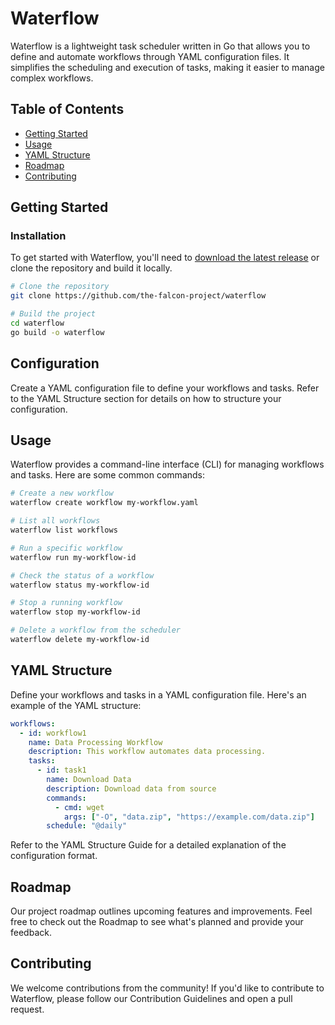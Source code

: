 # Waterflow

Waterflow is a lightweight task scheduler written in Go that allows you to define and automate workflows through YAML configuration files. It simplifies the scheduling and execution of tasks, making it easier to manage complex workflows.

## Table of Contents

- [Getting Started](#getting-started)
- [Usage](#usage)
- [YAML Structure](#yaml-structure)
- [Roadmap](#roadmap)
- [Contributing](#contributing)

## Getting Started

### Installation

To get started with Waterflow, you'll need to [download the latest release](https://github.com/the-falcon-project/waterflow) or clone the repository and build it locally.

```bash
# Clone the repository
git clone https://github.com/the-falcon-project/waterflow

# Build the project
cd waterflow
go build -o waterflow
```
## Configuration
Create a YAML configuration file to define your workflows and tasks. Refer to the YAML Structure section for details on how to structure your configuration.

## Usage
Waterflow provides a command-line interface (CLI) for managing workflows and tasks. Here are some common commands:

```bash
# Create a new workflow
waterflow create workflow my-workflow.yaml

# List all workflows
waterflow list workflows

# Run a specific workflow
waterflow run my-workflow-id

# Check the status of a workflow
waterflow status my-workflow-id

# Stop a running workflow
waterflow stop my-workflow-id

# Delete a workflow from the scheduler
waterflow delete my-workflow-id 

```
## YAML Structure
Define your workflows and tasks in a YAML configuration file. Here's an example of the YAML structure:

```yaml
workflows:
  - id: workflow1
    name: Data Processing Workflow
    description: This workflow automates data processing.
    tasks:
      - id: task1
        name: Download Data
        description: Download data from source
        commands:
          - cmd: wget
            args: ["-O", "data.zip", "https://example.com/data.zip"]
        schedule: "@daily"

```

Refer to the YAML Structure Guide for a detailed explanation of the configuration format.

## Roadmap
Our project roadmap outlines upcoming features and improvements. Feel free to check out the Roadmap to see what's planned and provide your feedback.

## Contributing
We welcome contributions from the community! If you'd like to contribute to Waterflow, please follow our Contribution Guidelines and open a pull request.

